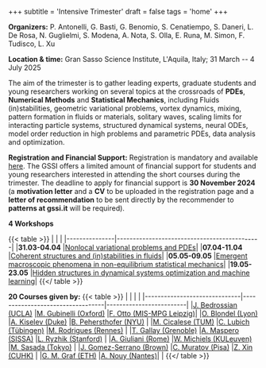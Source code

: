 +++
subtitle = 'Intensive Trimester'
draft = false
tags = 'home'
+++


**Organizers:** P. Antonelli, G. Basti, G. Benomio, S. Cenatiempo, S. Daneri, L. De Rosa, N. Guglielmi, S. Modena, A. Nota, S. Olla, E. Runa, M. Simon, F. Tudisco, L. Xu

**Location & time:** Gran Sasso Science Institute, L'Aquila, Italy;  31 March -- 4 July 2025

The aim of the trimester is to gather leading experts, graduate students and young researchers working on several topics at the crossroads of **PDEs**, **Numerical Methods** and **Statistical Mechanics**, including Fluids (in)stabilities, geometric variational problems, vortex dynamics, mixing, pattern formation in fluids or materials, solitary waves, scaling limits for interacting particle systems, structured dynamical systems, neural ODEs, model order reduction in high problems and parametric PDEs, data analysis and optimization.


**Registration and Financial Support:** Registration is mandatory and available [here](https://indico.gssi.it/event/745/). The GSSI offers a limited amount of financial support for students and young researchers interested in attending the short courses during the trimester. The deadline to apply for financial support is **30 November 2024** (a **motivation letter** and a **CV** to be uploaded in the registration page and a **letter of recommendation** to be sent directly by the recommender to **patterns at gssi.it** will be required).


**4 Workshops**

{{< table >}}
|               |                                             |
|---------------|---------------------------------------------|
|**31.03-04.04**	|[Nonlocal variational problems and PDEs](workshop1)|
|**07.04-11.04**	|[Coherent structures and (in)stabilities in fluids](workshop2)|
|**05.05-09.05**	|[Emergent macroscopic phenomena in non-equilibrium statistical mechanics](workshop3)|
|**19.05-23.05**	|[Hidden structures in dynamical systems optimization and machine learning](workshop4)|
{{</ table >}}


**20 Courses given by:**
{{< table >}}
|                              |                                  |                         |
|------------------------------|----------------------------------|-------------------------|
|[J. Bedrossian (UCLA)](bedrossian)          |[M. Gubinelli (Oxford)](gubinelli)             |[F. Otto (MIS-MPG Leipzig)](otto)|
|[O. Blondel (Lyon)](blondel)             |[A. Kiselev (Duke)](kiselev)                 |[B. Pehersthofer (NYU)](pehersthofer)    |
|[M. Cicalese (TUM)](cicalese)             |[C. Lubich (Tübingen)](lubich)              |[M. Rodrigues (Rennes)](rodrigues)    |
|[T. Gallay (Grenoble)](gallay)          |[A. Maspero (SISSA)](maspero)                |[L. Ryzhik (Stanford)](ryzhik)     |
|[A. Giuliani (Rome)](giuliani)            |[W. Michiels (KULeuven)](michiels)            |[M. Sasada (Tokyo)](sasada)        |
|[J. Gomez-Serrano (Brown)](gomez_serrano)      |[C. Muratov (Pisa)](muratov)                 |[Z. Xin (CUHK)](xin)            |
|[G. M. Graf (ETH)](graf)             |[A. Nouy (Nantes)](nouy)| |
{{</ table >}}



